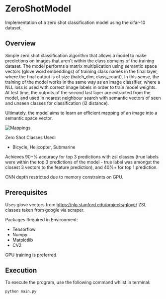# ZeroShotModel

Implementation of a zero shot classification model using the cifar-10 dataset.

## Overview

Simple zero shot classification algorithm that allows a model to make predictions on images that aren't within the class domains of the training dataset. The model performs a matrix multiplication using semantic space vectors (glove word embeddings) of training class names in the final layer, where the final output is of size (batch_dim, class_count). In this sense, the training of the model works in the same way as an image classifier, where a NLL loss is used with correct image labels in order to train model weights. At test time, the outputs of the second last layer are extracted from the model, and used in nearest neighbour search with semantic vectors of seen and unseen classes for classification (l2 distance).

Ultimately, the model aims to learn an efficient mapping of an image into a semantic space vector.



![Mappings](https://miro.medium.com/max/1200/1*Fat62b1ZITOFMPXTcHNkLw.jpeg)



Zero Shot Classes Used:
- Bicycle, Helicopter, Submarine

Achieves 90+% accuracy for top 3 predictions with zsl classes (true labels were within the top 3 predictions of the model - true label was amongst the closest 3 vectors to the feature prediction), and 40%+ for top 1 prediction.

CNN depth restricted due to memory constraints on GPU.

## Prerequisites
Uses glove vectors from https://nlp.stanford.edu/projects/glove/
ZSL classes taken from google via scraper.

Packages Required in Environment:
- Tensorflow
- Numpy
- Matplotlib
- CV2

GPU training is preferred.

## Execution

To execute the program, use the following command whilst in terminal:
```
python main.py
```
